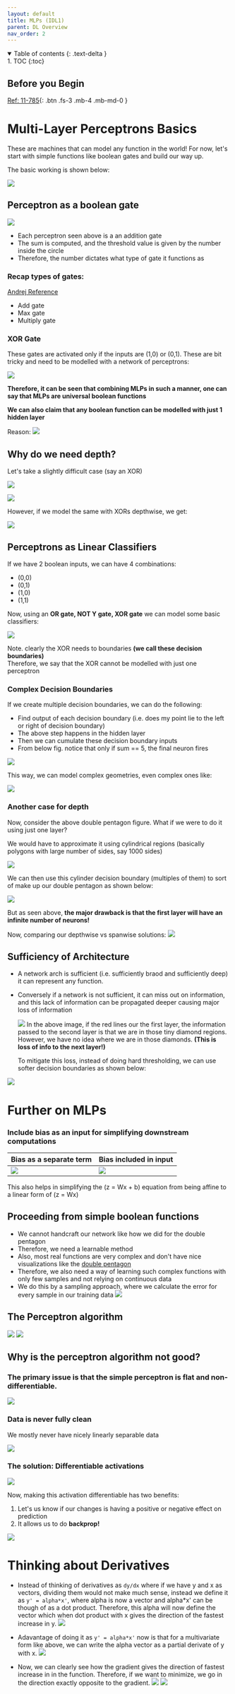 ```yaml
---
layout: default
title: MLPs (IDL1)
parent: DL Overview
nav_order: 2
---
```


<details open markdown="block">
  <summary>
    Table of contents
  {: .text-delta }
  </summary>
1. TOC
{:toc}
</details>

## Before you Begin

[Ref: 11-785](https://www.youtube.com/watch?v=tO3xU2t_wTY&list=PLp-0K3kfddPzCnS4CqKphh-zT3aDwybDe&index=11&ab_channel=CarnegieMellonUniversityDeepLearning){: .btn .fs-3 .mb-4 .mb-md-0 }

# Multi-Layer Perceptrons Basics

These are machines that can model any function in the world! For now, let's start with simple functions like boolean gates and build our way up.

The basic working is shown below:

![](/images/IDL/MLP0.png)

## Perceptron as a boolean gate

![](/images/IDL/MLP1.png)

- Each perceptron seen above is a an addition gate
- The sum is computed, and the threshold value is given by the number inside the circle
- Therefore, the number dictates what type of gate it functions as

### Recap types of gates:

[Andrej Reference](https://cs231n.github.io/optimization-2/)

- Add gate
- Max gate
- Multiply gate

### XOR Gate

These gates are activated only if the inputs are (1,0) or (0,1). These are bit
tricky and need to be modelled with a network of perceptrons:

![](/images/IDL/MLP3.png)

**Therefore, it can be seen that combining MLPs in such a manner, one can 
say that MLPs are universal boolean functions**

**We can also claim that any boolean function can be modelled with just 1 hidden layer**

Reason:
![](/images/IDL/MLP4.png)


## Why do we need depth?

Let's take a slightly difficult case (say an XOR)

![](/images/IDL/MLP5.png)

![](/images/IDL/MLP6.png)

However, if we model the same with XORs depthwise, we get:

![](/images/IDL/MLP7.png)

## Perceptrons as Linear Classifiers

If we have 2 boolean inputs, we can have 4 combinations:
- (0,0)
- (0,1)
- (1,0)
- (1,1)

Now, using an **OR gate, NOT Y gate, XOR gate** we can model some basic classifiers:

![](/images/IDL/MLP8.png)

Note. clearly the XOR needs to boundaries **(we call these decision boundaries)** \
Therefore, we say that the XOR cannot be modelled with just one perceptron

### Complex Decision Boundaries

If we create multiple decision boundaries, we can do the following:

- Find output of each decision boundary (i.e. does my point lie to the left or right of decision boundary)
- The above step happens in the hidden layer
- Then we can cumulate these decision boundary inputs
- From below fig. notice that only if sum == 5, the final neuron fires

![](/images/IDL/MLP9.png)

This way, we can model complex geometries, even complex ones like:

![](/images/IDL/MLP10.png)

### Another case for depth

Now, consider the above double pentagon figure. What if we were to do it
using just one layer?

We would have to approximate it using cylindrical regions (basically polygons with large number of sides, say 1000 sides)

![](/images/IDL/MLP11.png)

We can then use this cylinder decision boundary (multiples of them) to sort of make up
our double pentagon as shown below:

![](/images/IDL/MLP12.png)

But as seen above, **the major drawback is that the first layer will have an infinite
number of neurons!**

Now, comparing our depthwise vs spanwise solutions:
![](/images/IDL/MLP13.png)

## Sufficiency of Architecture
- A network arch is sufficient (i.e. sufficiently braod and sufficiently deep) it can
represent any function.

- Conversely if a network is not sufficient, it can miss out on information, and this
  lack of information can be propagated deeper causing major loss of information

  ![](/images/IDL/MLP15.png)
  In the above image, if the red lines our the first layer, the information passed to the
  second layer is that we are in those tiny diamond regions. However, we have no idea
  where we are in those diamonds. **(This is loss of info to the next layer!)**

  To mitigate this loss, instead of doing hard thresholding, we can use softer decision
  boundaries as shown below:

![](/images/IDL/MLP14.png)



# Further on MLPs

### Include bias as an input for simplifying downstream computations

|     Bias as a separate term            | Bias included in input               |
|:---------------------------------------|:-------------------------------------|
| ![](/images/IDL/MLP16.png)             | ![](/images/IDL/MLP17.png)           |

This also helps in simplifying the (z = Wx + b) equation from being affine to a 
linear form of (z = Wx)

## Proceeding from simple boolean functions

- We cannot handcraft our network like how we did for the double pentagon
- Therefore, we need a learnable method
- Also, most real functions are very complex and don't have nice visualizations
  like the [double pentagon](#complex-decision-boundaries)
- Therefore, we also need a way of learning such complex functions with only few samples
  and not relying on continuous data
- We do this by a sampling approach, where we calculate the error for every sample in
  our training data
  ![](/images/IDL/MLP18.png)


## The Perceptron algorithm

![](/images/IDL/MLP19.png)
![](/images/IDL/MLP20.png)

## Why is the perceptron algorithm not good?

### The primary issue is that the simple perceptron is flat and non-differentiable.

![](/images/IDL/MLP21.png)

### Data is never fully clean

We mostly never have nicely linearly separable data

![](/images/IDL/MLP22.png)

### The solution: Differentiable activations

![](/images/IDL/MLP23.png)

Now, making this activation differentiable has two benefits:
1. Let's us know if our changes is having a positive or negative effect on prediction
2. It allows us to do **backprop!**

![](/images/IDL/MLP24.png)

# Thinking about Derivatives

- Instead of thinking of derivatives as ```dy/dx``` where if we have y and x as vectors, dividing
  them would not make much sense, instead we define it as ```y' = alpha*x'```, where alpha is
  now a vector and alpha*x' can be though of as a dot product. Therefore, this alpha
  will now define the vector which when dot product with x gives the direction
  of the fastest increase in y.
  ![](/images/IDL/MLP27.png)

- Adavantage of doing it as ```y' = alpha*x'``` now is that for a multivariate form like above, 
  we can write the alpha vector as a partial derivate of y with x.
  ![](/images/IDL/MLP28.png)

- Now, we can clearly see how the gradient gives the direction of fastest increase in
  in the function. Therefore, if we want to minimize, we go in the direction exactly
  opposite to the gradient.
  ![](/images/IDL/MLP25.png)
  ![](/images/IDL/MLP26.png)


